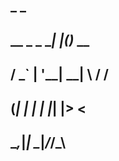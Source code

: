 ##            _   _      
##  __ _ _ __| |_(_)_  __
## / _` | '__| __| \ \/ /
## (_| | |  | |_| |>  < 
## \__,_|_|   \__|_/_/\_\

